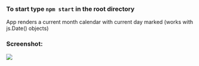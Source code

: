 ###  To start type `npm start` in the root directory

App renders a current month calendar with current day marked (works with js.Date() objects)
###  Screenshot:
![](./images)
